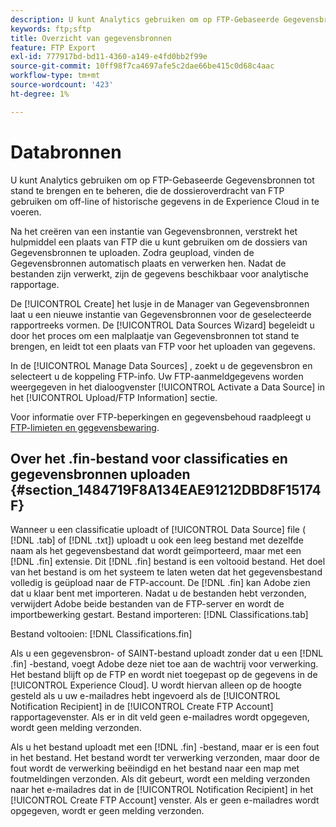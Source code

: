 ```yaml
---
description: U kunt Analytics gebruiken om op FTP-Gebaseerde Gegevensbronnen tot stand te brengen en te beheren, die de dossieroverdracht van FTP gebruiken om off-line of historische gegevens in de Experience Cloud in te voeren.
keywords: ftp;sftp
title: Overzicht van gegevensbronnen
feature: FTP Export
exl-id: 777917bd-bd11-4360-a149-e4fd0bb2f99e
source-git-commit: 10ff98f7ca4697afe5c2dae66be415c0d68c4aac
workflow-type: tm+mt
source-wordcount: '423'
ht-degree: 1%

---
```


# Databronnen

U kunt Analytics gebruiken om op FTP-Gebaseerde Gegevensbronnen tot stand te brengen en te beheren, die de dossieroverdracht van FTP gebruiken om off-line of historische gegevens in de Experience Cloud in te voeren.

Na het creëren van een instantie van Gegevensbronnen, verstrekt het hulpmiddel een plaats van FTP die u kunt gebruiken om de dossiers van Gegevensbronnen te uploaden. Zodra geupload, vinden de Gegevensbronnen automatisch plaats en verwerken hen. Nadat de bestanden zijn verwerkt, zijn de gegevens beschikbaar voor analytische rapportage.

De [!UICONTROL Create] het lusje in de Manager van Gegevensbronnen laat u een nieuwe instantie van Gegevensbronnen voor de geselecteerde rapportreeks vormen. De [!UICONTROL Data Sources Wizard] begeleidt u door het proces om een malplaatje van Gegevensbronnen tot stand te brengen, en leidt tot een plaats van FTP voor het uploaden van gegevens.

In de [!UICONTROL Manage Data Sources] , zoekt u de gegevensbron en selecteert u de koppeling FTP-info. Uw FTP-aanmeldgegevens worden weergegeven in het dialoogvenster [!UICONTROL Activate a Data Source] in het [!UICONTROL Upload/FTP Information] sectie.

Voor informatie over FTP-beperkingen en gegevensbehoud raadpleegt u [FTP-limieten en gegevensbewaring](/help/export/ftp-and-sftp/ftp-limits.md).

## Over het .fin-bestand voor classificaties en gegevensbronnen uploaden {#section_1484719F8A134EAE91212DBD8F15174F}

Wanneer u een classificatie uploadt of [!UICONTROL Data Source] file ( [!DNL .tab] of [!DNL .txt]) uploadt u ook een leeg bestand met dezelfde naam als het gegevensbestand dat wordt geïmporteerd, maar met een [!DNL .fin] extensie. Dit [!DNL .fin] bestand is een voltooid bestand. Het doel van het bestand is om het systeem te laten weten dat het gegevensbestand volledig is geüpload naar de FTP-account. De [!DNL .fin] kan Adobe zien dat u klaar bent met importeren. Nadat u de bestanden hebt verzonden, verwijdert Adobe beide bestanden van de FTP-server en wordt de importbewerking gestart.
Bestand importeren: [!DNL Classifications.tab]

Bestand voltooien: [!DNL Classifications.fin]

Als u een gegevensbron- of SAINT-bestand uploadt zonder dat u een [!DNL .fin] -bestand, voegt Adobe deze niet toe aan de wachtrij voor verwerking. Het bestand blijft op de FTP en wordt niet toegepast op de gegevens in de [!UICONTROL Experience Cloud]. U wordt hiervan alleen op de hoogte gesteld als u uw e-mailadres hebt ingevoerd als de [!UICONTROL Notification Recipient] in de [!UICONTROL Create FTP Account] rapportagevenster. Als er in dit veld geen e-mailadres wordt opgegeven, wordt geen melding verzonden.

Als u het bestand uploadt met een [!DNL .fin] -bestand, maar er is een fout in het bestand. Het bestand wordt ter verwerking verzonden, maar door de fout wordt de verwerking beëindigd en het bestand naar een map met foutmeldingen verzonden. Als dit gebeurt, wordt een melding verzonden naar het e-mailadres dat in de [!UICONTROL Notification Recipient] in het [!UICONTROL Create FTP Account] venster. Als er geen e-mailadres wordt opgegeven, wordt er geen melding verzonden.
